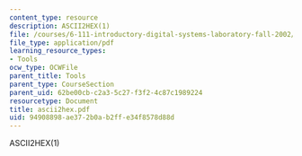 ```yaml
---
content_type: resource
description: ASCII2HEX(1)
file: /courses/6-111-introductory-digital-systems-laboratory-fall-2002/94908898ae372b0ab2ffe34f8578d88d_ascii2hex.pdf
file_type: application/pdf
learning_resource_types:
- Tools
ocw_type: OCWFile
parent_title: Tools
parent_type: CourseSection
parent_uid: 62be00cb-c2a3-5c27-f3f2-4c87c1989224
resourcetype: Document
title: ascii2hex.pdf
uid: 94908898-ae37-2b0a-b2ff-e34f8578d88d
---
```

ASCII2HEX(1)

